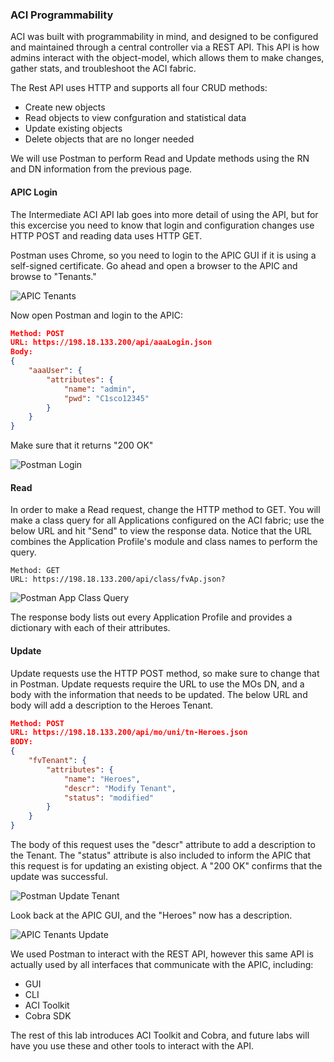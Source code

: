 ### ACI Programmability
ACI was built with programmability in mind, and designed to be configured and maintained through a central controller via a REST API. This API is how admins interact with the object-model, which allows them to make changes, gather stats, and troubleshoot the ACI fabric.

The Rest API uses HTTP and supports all four CRUD methods:

*  Create new objects
*  Read objects to view confguration and statistical data
*  Update existing objects
*  Delete objects that are no longer needed

We will use Postman to perform Read and Update methods using the RN and DN information from the previous page.

#### APIC Login
The Intermediate ACI API lab goes into more detail of using the API, but for this excercise you need to know that login and configuration changes use HTTP POST and reading data uses HTTP GET.

Postman uses Chrome, so you need to login to the APIC GUI if it is using a self-signed certificate. Go ahead and open a browser to the APIC and browse to "Tenants."

![APIC Tenants](/posts/files/intro-to-aci_programmability-options/assets/images/apic_tenants.png)

Now open Postman and login to the APIC:
```json
Method: POST
URL: https://198.18.133.200/api/aaaLogin.json
Body:
{
    "aaaUser": {
        "attributes": {
            "name": "admin",
            "pwd": "C1sco12345"
        }
    }
}
```

Make sure that it returns "200 OK"

![Postman Login](/posts/files/intro-to-aci_programmability-options/assets/images/postman_login.png)

#### Read
In order to make a Read request, change the HTTP method to GET. You will make a class query for all Applications configured on the ACI fabric; use the below URL and hit "Send" to view the response data. Notice that the URL combines the Application Profile's module and class names to perform the query.

```
Method: GET
URL: https://198.18.133.200/api/class/fvAp.json?
```

![Postman App Class Query](/posts/files/intro-to-aci_programmability-options/assets/images/postman_app_class_query.png)

The response body lists out every Application Profile and provides a dictionary with each of their attributes.

#### Update
Update requests use the HTTP POST method, so make sure to change that in Postman. Update requests require the URL to use the MOs DN, and a body with the information that needs to be updated. The below URL and body will add a description to the Heroes Tenant.
```json
Method: POST
URL: https://198.18.133.200/api/mo/uni/tn-Heroes.json
BODY:
{
    "fvTenant": {
        "attributes": {
            "name": "Heroes",
            "descr": "Modify Tenant",
            "status": "modified"
        }
    }
}
```

The body of this request uses the "descr" attribute to add a description to the Tenant. The "status" attribute is also included to inform the APIC that this request is for updating an existing object. A "200 OK" confirms that the update was successful.

![Postman Update Tenant](/posts/files/intro-to-aci_programmability-options/assets/images/postman_update_tenant.png)

Look back at the APIC GUI, and the "Heroes" now has a description.

![APIC Tenants Update](/posts/files/intro-to-aci_programmability-options/assets/images/apic_tenants_update.png)

We used Postman to interact with the REST API, however this same API is actually used by all interfaces that communicate with the APIC, including:

*  GUI
*  CLI
*  ACI Toolkit
*  Cobra SDK

The rest of this lab introduces ACI Toolkit and Cobra, and future labs will have you use these and other tools to interact with the API.